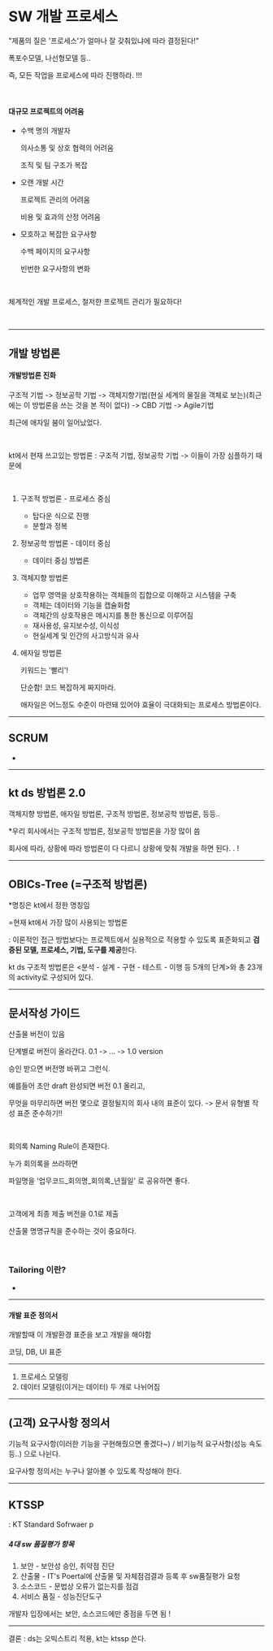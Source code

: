 # SW 개발 프로세스

"제품의 질은 '프로세스'가 얼마나 잘 갖춰있냐에 따라 결정된다!"

폭포수모델, 나선형모델 등..

즉, 모든 작업을 프로세스에 따라 진행하라. !!!

​       

#### 대규모 프로젝트의 어려움

- 수백 명의 개발자

  의사소통 및 상호 협력의 어려움

  조직 및 팀 구조가 복잡

- 오랜 개발 시간

  프로젝트 관리의 어려움

  비용 및 효과의 산정 어려움

- 모호하고 복잡한 요구사항

  수백 페이지의 요구사항

  빈번한 요구사항의 변화

​         

체계적인 개발 프로세스, 철저한 프로젝트 관리가 필요하다!

​      

---

## 개발 방법론

#### 개발방법론 진화

구조적 기법 -> 정보공학 기법 -> 객체지향기법(현실 세계의 물질을 객체로 보는)(최근에는 이 방법론을 쓰는 것을 본 적이 없다) -> CBD 기법 -> Agile기법

최근에 애자일 붐이 일어났었다.

​     

kt에서 현재 쓰고있는 방법론 : 구조적 기법, 정보공학 기법 -> 이들이 가장 심플하기 때문에

​      

1. 구조적 방법론 - 프로세스 중심
   - 탑다운 식으로 진행
   - 분할과 정복 

2. 정보공학 방법론 - 데이터 중심

   - 데이터 중심 방법론

3. 객체지향 방법론

   - 업무 영역을 상호작용하는 객체들의 집합으로 이해하고 시스템을 구축
   - 객체는 데이터와 기능을 캡슐화함
   - 객체간의 상호작용은 메시지를 통한 통신으로 이루어짐
   - 재사용성, 유지보수성, 이식성
   - 현실세계 및 인간의 사고방식과 유사

4. 애자일 방법론

   키워드는 '빨리'!
   
   단순함! 코드 복잡하게 짜지마라.
   
   애자일은 어느정도 수준이 마련돼 있어야 효율이 극대화되는 프로세스 방법론이다.

---

## SCRUM

-

---

## kt ds 방법론 2.0

객체지향 방법론, 애자일 방법론, 구조적 방법론, 정보공학 방법론,  등등..

*우리 회사에서는 구조적 방법론, 정보공학 방법론을 가장 많이 씀

회사에 따라, 상황에 따라 방법론이 다 다르니 상황에 맞춰 개발을 하면 된다. . !

---

## OBICs-Tree (=구조적 방법론) 

*명칭은 kt에서 정한 명칭임

=현재 kt에서 가장 많이 사용되는 방법론

: 이론적인 접근 방법보다는 프로젝트에서 실용적으로 적용할 수 있도록 표준화되고 **검증된 모델, 프로세스, 기법, 도구를 제공**한다.

kt ds 구조적 방법론은 <분석 - 설계 - 구현 - 테스트 - 이행 등 5개의 단계>와 총 23개의 activity로 구성되어 있다.

---

## 문서작성 가이드

산출물 버전이 있음

단계별로 버전이 올라간다. 0.1  -> ... -> 1.0 version

승인 받으면 버전명 바뀌고 그런식.

예를들어 초안 draft 완성되면 버전 0.1 올리고,

무엇을 마무리하면 버전 몇으로 결정될지의 회사 내의 표준이 있다. -> 문서 유형별 작성 표준 준수하기!!

​     

회의록 Naming Rule이 존재한다.

누가 회의록을 쓰라하면  

파일명을 '업무코드_회의명_회의록_년월일'  로 공유하면 좋다.

​      

고객에게 최종 제출 버전을 0.1로 제출

산출물 명명규칙을 준수하는 것이 중요하다. 

​     

### Tailoring 이란?

-

---

#### 개발 표준 정의서

개발할때 이 개발환경 표준을 보고 개발을 해야함

코딩, DB, UI 표준

---

1. 프로세스 모델링
2. 데이터 모델링(이거는 데이터)    두 개로 나뉘어짐

---

## (고객) 요구사항 정의서

기능적 요구사항(이러한 기능을 구현해줬으면 좋겠다~) / 비기능적 요구사항(성능 속도 등..) 으로 나뉜다.

요구사항 정의서는 누구나 알아볼 수 있도록 작성해야 한다.

---

## KTSSP 

:  KT Standard Sofrwaer p

##### 4대 sw 품질평가 항목

1. 보안 - 보안성 승인, 취약점 진단
2. 산출물 - IT's Poertal에 산출물 및 자체점검결과 등록 후 sw품질평가 요청
3. 소스코드 - 문법상 오류가 없는지를 점검
4. 서비스 품질 - 성능진단도구

개발자 입장에서는 보안, 소스코드에만 중점을 두면 됨 !

---

결론 : ds는 오빅스트리 적용, kt는 ktssp 쓴다. 

